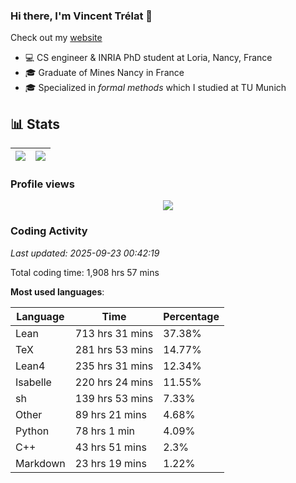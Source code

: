 ### Hi there, I'm Vincent Trélat 👋

Check out my [website](https://vtrelat.github.io)

-   💻 CS engineer & INRIA PhD student at Loria, Nancy, France
-   🎓 Graduate of Mines Nancy in France
-   🎓 Specialized in _formal methods_ which I studied at TU Munich

## 📊 **Stats**

| <img align="center" src="https://readme-stats.clckblog.space/api?username=VTrelat&show_icons=true&include_all_commits=true&theme=tokyonight&hide_border=true" /> | <img align="center" src="https://readme-stats.clckblog.space/api/top-langs/?username=VTrelat&layout=compact&theme=tokyonight&hide_border=true" /> |
| ---------------------------------------------------------------------------------------------------------------------------------------------------------------- | ------------------------------------------------------------------------------------------------------------------------------------------------- |

### Profile views

<p align="center">
 <img src="https://profile-counter.glitch.me/VTrelat/count.svg" />
</p>

<!--automations-->
### Coding Activity
_Last updated: 2025-09-23 00:42:19_

Total coding time: 1,908 hrs 57 mins

**Most used languages**:

| Language | Time | Percentage |
| ------------- | ------------- | ------------- |
| Lean | 713 hrs 31 mins | 37.38% |
| TeX | 281 hrs 53 mins | 14.77% |
| Lean4 | 235 hrs 31 mins | 12.34% |
| Isabelle | 220 hrs 24 mins | 11.55% |
| sh | 139 hrs 53 mins | 7.33% |
| Other | 89 hrs 21 mins | 4.68% |
| Python | 78 hrs 1 min | 4.09% |
| C++ | 43 hrs 51 mins | 2.3% |
| Markdown | 23 hrs 19 mins | 1.22% |

